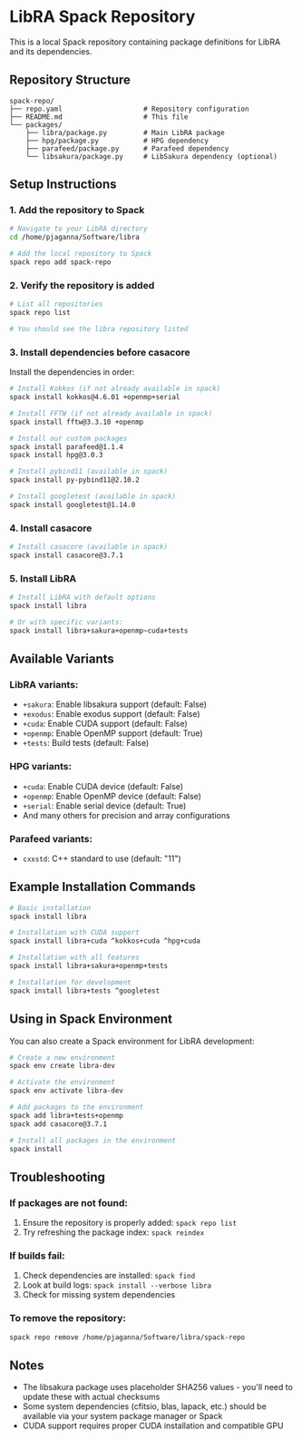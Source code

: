 # LibRA Spack Repository

This is a local Spack repository containing package definitions for LibRA and its dependencies.

## Repository Structure

```
spack-repo/
├── repo.yaml                    # Repository configuration
├── README.md                    # This file
└── packages/
    ├── libra/package.py         # Main LibRA package
    ├── hpg/package.py           # HPG dependency
    ├── parafeed/package.py      # Parafeed dependency
    └── libsakura/package.py     # LibSakura dependency (optional)
```

## Setup Instructions

### 1. Add the repository to Spack

```bash
# Navigate to your LibRA directory
cd /home/pjaganna/Software/libra

# Add the local repository to Spack
spack repo add spack-repo
```

### 2. Verify the repository is added

```bash
# List all repositories
spack repo list

# You should see the libra repository listed
```

### 3. Install dependencies before casacore

Install the dependencies in order:

```bash
# Install Kokkos (if not already available in spack)
spack install kokkos@4.6.01 +openmp+serial

# Install FFTW (if not already available in spack)
spack install fftw@3.3.10 +openmp

# Install our custom packages
spack install parafeed@1.1.4
spack install hpg@3.0.3

# Install pybind11 (available in spack)
spack install py-pybind11@2.10.2

# Install googletest (available in spack)
spack install googletest@1.14.0
```

### 4. Install casacore

```bash
# Install casacore (available in spack)
spack install casacore@3.7.1
```

### 5. Install LibRA

```bash
# Install LibRA with default options
spack install libra

# Or with specific variants:
spack install libra+sakura+openmp~cuda+tests
```

## Available Variants

### LibRA variants:
- `+sakura`: Enable libsakura support (default: False)
- `+exodus`: Enable exodus support (default: False)
- `+cuda`: Enable CUDA support (default: False)
- `+openmp`: Enable OpenMP support (default: True)
- `+tests`: Build tests (default: False)

### HPG variants:
- `+cuda`: Enable CUDA device (default: False)
- `+openmp`: Enable OpenMP device (default: False)
- `+serial`: Enable serial device (default: True)
- And many others for precision and array configurations

### Parafeed variants:
- `cxxstd`: C++ standard to use (default: "11")

## Example Installation Commands

```bash
# Basic installation
spack install libra

# Installation with CUDA support
spack install libra+cuda ^kokkos+cuda ^hpg+cuda

# Installation with all features
spack install libra+sakura+openmp+tests

# Installation for development
spack install libra+tests ^googletest
```

## Using in Spack Environment

You can also create a Spack environment for LibRA development:

```bash
# Create a new environment
spack env create libra-dev

# Activate the environment
spack env activate libra-dev

# Add packages to the environment
spack add libra+tests+openmp
spack add casacore@3.7.1

# Install all packages in the environment
spack install
```

## Troubleshooting

### If packages are not found:
1. Ensure the repository is properly added: `spack repo list`
2. Try refreshing the package index: `spack reindex`

### If builds fail:
1. Check dependencies are installed: `spack find`
2. Look at build logs: `spack install --verbose libra`
3. Check for missing system dependencies

### To remove the repository:
```bash
spack repo remove /home/pjaganna/Software/libra/spack-repo
```

## Notes

- The libsakura package uses placeholder SHA256 values - you'll need to update these with actual checksums
- Some system dependencies (cfitsio, blas, lapack, etc.) should be available via your system package manager or Spack
- CUDA support requires proper CUDA installation and compatible GPU